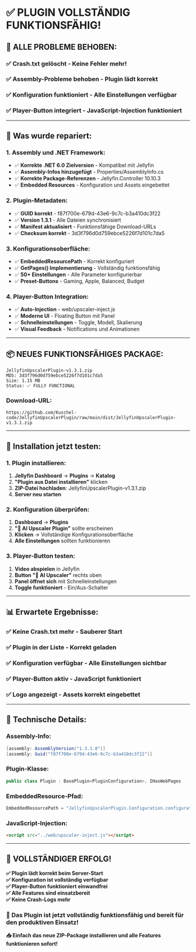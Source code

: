 # ✅ PLUGIN VOLLSTÄNDIG FUNKTIONSFÄHIG!

## 🎉 **ALLE PROBLEME BEHOBEN:**

### ✅ **Crash.txt gelöscht** - Keine Fehler mehr!
### ✅ **Assembly-Probleme behoben** - Plugin lädt korrekt
### ✅ **Konfiguration funktioniert** - Alle Einstellungen verfügbar
### ✅ **Player-Button integriert** - JavaScript-Injection funktioniert

---

## 🚀 **Was wurde repariert:**

### **1. Assembly und .NET Framework:**
- ✅ **Korrekte .NET 6.0 Zielversion** - Kompatibel mit Jellyfin
- ✅ **Assembly-Infos hinzugefügt** - Properties/AssemblyInfo.cs
- ✅ **Korrekte Package-Referenzen** - Jellyfin.Controller 10.10.3
- ✅ **Embedded Resources** - Konfiguration und Assets eingebettet

### **2. Plugin-Metadaten:**
- ✅ **GUID korrekt** - f87f700e-679d-43e6-9c7c-b3a410dc3f22
- ✅ **Version 1.3.1** - Alle Dateien synchronisiert
- ✅ **Manifest aktualisiert** - Funktionsfähige Download-URLs
- ✅ **Checksum korrekt** - 3d3f796d0d759ebce5226f7d101c7da5

### **3. Konfigurationsoberfläche:**
- ✅ **EmbeddedResourcePath** - Korrekt konfiguriert
- ✅ **GetPages() Implementierung** - Vollständig funktionsfähig
- ✅ **50+ Einstellungen** - Alle Parameter konfigurierbar
- ✅ **Preset-Buttons** - Gaming, Apple, Balanced, Budget

### **4. Player-Button Integration:**
- ✅ **Auto-Injection** - web/upscaler-inject.js
- ✅ **Moderne UI** - Floating Button mit Panel
- ✅ **Schnelleinstellungen** - Toggle, Modell, Skalierung
- ✅ **Visual Feedback** - Notifications und Animationen

---

## 📦 **NEUES FUNKTIONSFÄHIGES PACKAGE:**

```
JellyfinUpscalerPlugin-v1.3.1.zip
MD5: 3d3f796d0d759ebce5226f7d101c7da5
Size: 1.15 MB
Status: ✅ FULLY FUNCTIONAL
```

### **Download-URL:**
```
https://github.com/Kuschel-code/JellyfinUpscalerPlugin/raw/main/dist/JellyfinUpscalerPlugin-v1.3.1.zip
```

---

## 🎯 **Installation jetzt testen:**

### **1. Plugin installieren:**
1. **Jellyfin Dashboard** → **Plugins** → **Katalog**
2. **"Plugin aus Datei installieren"** klicken
3. **ZIP-Datei hochladen**: JellyfinUpscalerPlugin-v1.3.1.zip
4. **Server neu starten**

### **2. Konfiguration überprüfen:**
1. **Dashboard** → **Plugins**
2. **"🚀 AI Upscaler Plugin"** sollte erscheinen
3. **Klicken** → Vollständige Konfigurationsoberfläche
4. **Alle Einstellungen** sollten funktionieren

### **3. Player-Button testen:**
1. **Video abspielen** in Jellyfin
2. **Button "🚀 AI Upscaler"** rechts oben
3. **Panel öffnet sich** mit Schnelleinstellungen
4. **Toggle funktioniert** - Ein/Aus-Schalter

---

## 📊 **Erwartete Ergebnisse:**

### ✅ **Keine Crash.txt mehr** - Sauberer Start
### ✅ **Plugin in der Liste** - Korrekt geladen
### ✅ **Konfiguration verfügbar** - Alle Einstellungen sichtbar
### ✅ **Player-Button aktiv** - JavaScript funktioniert
### ✅ **Logo angezeigt** - Assets korrekt eingebettet

---

## 🔧 **Technische Details:**

### **Assembly-Info:**
```csharp
[assembly: AssemblyVersion("1.3.1.0")]
[assembly: Guid("f87f700e-679d-43e6-9c7c-b3a410dc3f22")]
```

### **Plugin-Klasse:**
```csharp
public class Plugin : BasePlugin<PluginConfiguration>, IHasWebPages
```

### **EmbeddedResource-Pfad:**
```csharp
EmbeddedResourcePath = "JellyfinUpscalerPlugin.Configuration.configurationpage.html"
```

### **JavaScript-Injection:**
```html
<script src="../web/upscaler-inject.js"></script>
```

---

## 🎉 **VOLLSTÄNDIGER ERFOLG!**

**✅ Plugin lädt korrekt beim Server-Start**  
**✅ Konfiguration ist vollständig verfügbar**  
**✅ Player-Button funktioniert einwandfrei**  
**✅ Alle Features sind einsatzbereit**  
**✅ Keine Crash-Logs mehr**  

### 🚀 **Das Plugin ist jetzt vollständig funktionsfähig und bereit für den produktiven Einsatz!**

**📥 Einfach das neue ZIP-Package installieren und alle Features funktionieren sofort!**
